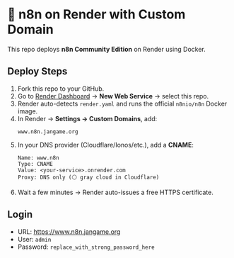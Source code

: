 # 🚀 n8n on Render with Custom Domain

This repo deploys **n8n Community Edition** on Render using Docker.

## Deploy Steps

1. Fork this repo to your GitHub.
2. Go to [Render Dashboard](https://dashboard.render.com) → **New Web Service** → select this repo.
3. Render auto-detects `render.yaml` and runs the official `n8nio/n8n` Docker image.
4. In Render → **Settings → Custom Domains**, add:
   ```
   www.n8n.jangame.org
   ```
5. In your DNS provider (Cloudflare/Ionos/etc.), add a **CNAME**:
   ```
   Name: www.n8n
   Type: CNAME
   Value: <your-service>.onrender.com
   Proxy: DNS only (⚪ gray cloud in Cloudflare)
   ```
6. Wait a few minutes → Render auto-issues a free HTTPS certificate.

## Login

- URL: https://www.n8n.jangame.org
- User: `admin`
- Password: `replace_with_strong_password_here`
